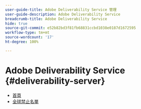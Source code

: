 ```yaml
---
user-guide-title: Adobe Deliverability Service 管理
user-guide-description: Adobe Deliverability Service
breadcrumb-title: Adobe Deliverability Service
hide: true
source-git-commit: e52b82bd3f81fb68831ccbd1038e0187d1672595
workflow-type: tm+mt
source-wordcount: '17'
ht-degree: 100%

---
```


# Adobe Deliverability Service {#deliverability-server}

* [首頁](home.md)
* [全球禁止名單](global-suppression-list.md)
